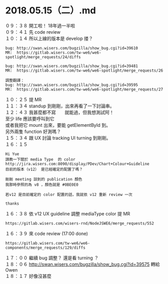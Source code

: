 # 2018.05.15（二）.md

０９：３８ 開工啦！ 18年過一半啦  
０９：４１ 先 code review  
１０：１４ 所以上線的版本是 develop 搂？  
```
bug: http://swan.wisers.com/bugzilla/show_bug.cgi?id=39610
MR:  https://gitlab.wisers.com/tw-we6/we6-spotlight/merge_requests/24/diffs

bug: http://swan.wisers.com/bugzilla/show_bug.cgi?id=39481
MR:  https://gitlab.wisers.com/tw-we6/we6-spotlight/merge_requests/26

調整翻譯：
bug: http://swan.wisers.com/bugzilla/show_bug.cgi?id=39595
MR:  https://gitlab.wisers.com/tw-we6/we6-spotlight/merge_requests/27
```
１０：２５ 提 MR  
１１：３４ standup 到剛剛，出來再看了一下討論串。  
１２：４３ 我甚麼都不寫　　就能過，但我想測試阿！  
至少 life 應該要呼叫到它  
或者我把它 mount 出來，要能 getElementById 到。  
另外兩隻 function 好測嗎？  
１５：３４ 跟 UX 討論 tracking UI turning 到剛剛。  
１６：１５  
```
Hi Yue
請教一下關於 media Type  的 color
http://jira.wisers.com:8090/display/PDev/Chart+Colour+Guideline
目前的版本（v12） 是已經確定的配置了嗎？

剛剛 meeting 談到的 publication 顏色
我那時參照的為 v8 ，顏色就是 #0BE0E0

若v12 是目前確定的 color 配置的話，我就依 v12 重新 review 一次

thanks
```
１６：３８ 依 v12 UX guideline 調整 mediaType color 提 MR  
```
https://gitlab.wisers.com/wisers-rnd/NodeJSWE6/merge_requests/552
```
１６：３９ 來 code review (17:00 done)
```
https://gitlab.wisers.com/tw-we6/we6-components/merge_requests/129/diffs
```
１７：００ 繼續 bug 調整？ 還是看 turning ？  
１８：０６ http://swan.wisers.com/bugzilla/show_bug.cgi?id=39575 轉給 Owen  
１８：１７ 好像沒甚麼  
